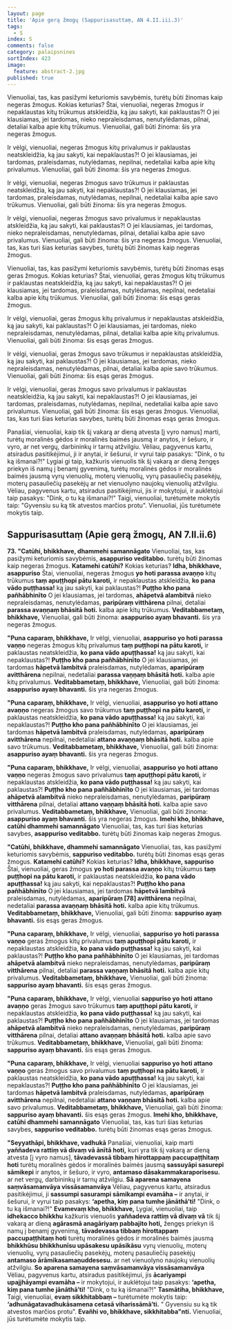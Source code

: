 ```yaml
---
layout: page
title: 'Apie gerą žmogų (Sappurisasuttaṃ, AN 4.II.iii.3)'
tags:
  - S
index: S
comments: false
category: palaipsnines
sortIndex: 423
image:
  feature: abstract-2.jpg
published: true
---
```

Vienuoliai, tas, kas pasižymi keturiomis savybėmis, turėtų būti žinomas kaip negeras žmogus. Kokias keturias? Štai, vienuoliai, negeras žmogus ir nepaklaustas kitų trūkumus atskleidžia, ką jau sakyti, kai paklaustas?! O jei klausiamas, jei tardomas, nieko nepraleisdamas, nenutylėdamas, pilnai, detaliai kalba apie kitų trūkumus. Vienuoliai, gali būti žinoma: šis yra negeras žmogus.

Ir vėlgi, vienuoliai, negeras žmogus kitų privalumus ir paklaustas neatskleidžia, ką jau sakyti, kai nepaklaustas?! O jei klausiamas, jei tardomas, praleisdamas, nutylėdamas, nepilnai, nedetaliai kalba apie kitų privalumus. Vienuoliai, gali būti žinoma: šis yra negeras žmogus.

Ir vėlgi, vienuoliai, negeras žmogus savo trūkumus ir paklaustas neatskleidžia, ką jau sakyti, kai nepaklaustas?! O jei klausiamas, jei tardomas, praleisdamas, nutylėdamas, nepilnai, nedetaliai kalba apie savo trūkumus. Vienuoliai, gali būti žinoma: šis yra negeras žmogus.  

Ir vėlgi, vienuoliai, negeras žmogus savo privalumus ir nepaklaustas atskleidžia, ką jau sakyti, kai paklaustas?! O jei klausiamas, jei tardomas, nieko nepraleisdamas, nenutylėdamas, pilnai, detaliai kalba apie savo privalumus. Vienuoliai, gali būti žinoma: šis yra negeras žmogus. Vienuoliai, tas, kas turi šias keturias savybes, turėtų būti žinomas kaip negeras žmogus.

Vienuoliai, tas, kas pasižymi keturiomis savybėmis, turėtų būti žinomas esąs geras žmogus. Kokias keturias? Štai, vienuoliai, geras žmogus kitų trūkumus ir paklaustas neatskleidžia, ką jau sakyti, kai nepaklaustas?! O jei klausiamas, jei tardomas, praleisdamas, nutylėdamas, nepilnai, nedetaliai kalba apie kitų trūkumus. Vienuoliai, gali būti žinoma: šis esąs geras žmogus.

Ir vėlgi, vienuoliai, geras žmogus kitų privalumus ir nepaklaustas atskleidžia, ką jau sakyti, kai paklaustas?! O jei klausiamas, jei tardomas, nieko nepraleisdamas, nenutylėdamas, pilnai, detaliai kalba apie kitų privalumus. Vienuoliai, gali būti žinoma: šis esąs geras žmogus.

Ir vėlgi, vienuoliai, geras žmogus savo trūkumus ir nepaklaustas atskleidžia, ką jau sakyti, kai paklaustas?! O jei klausiamas, jei tardomas, nieko nepraleisdamas, nenutylėdamas, pilnai, detaliai kalba apie savo trūkumus. Vienuoliai, gali būti žinoma: šis esąs geras žmogus.

Ir vėlgi, vienuoliai, geras žmogus savo privalumus ir paklaustas neatskleidžia, ką jau sakyti, kai nepaklaustas?! O jei klausiamas, jei tardomas, praleisdamas, nutylėdamas, nepilnai, nedetaliai kalba apie savo privalumus. Vienuoliai, gali būti žinoma: šis esąs geras žmogus. Vienuoliai, tas, kas turi šias keturias savybes, turėtų būti žinomas esąs geras žmogus.

Panašiai, vienuoliai, kaip tik šį vakarą ar dieną atvesta [į vyro namus] marti, turėtų moralinės gėdos ir moralinės baimės jausmą ir anytos, ir šešuro, ir vyro, ar net vergų, darbininkų ir tarnų atžvilgiu. Vėliau, pagyvenus kartu, atsiradus pasitikėjimui, ji ir anytai, ir šešurui, ir vyrui taip pasakys: "Dink, o tu ką išmanai?!" Lygiai gi taip, kažkuris vienuolis tik šį vakarą ar dieną žengęs priekyn iš namų į benamį gyvenimą, turėtų moralinės gėdos ir moralinės baimės jausmą vyrų vienuolių, moterų vienuolių, vyrų pasauliečių pasekėjų, moterų pasauliečių pasekėjų ar net vienuolyno naujokų vienuolių atžvilgiu. Vėliau, pagyvenus kartu, atsiradus pasitikėjimui, jis ir mokytojui, ir auklėtojui taip pasakys: "Dink, o tu ką išmanai?!" Taigi, vienuoliai, turėtumėte mokytis taip: "Gyvensiu su ką tik atvestos marčios protu". Vienuoliai, jūs turėtumėte mokytis taip.

## Sappurisasuttaṃ (Apie gerą žmogų, AN 7.II.ii.6)

**73. "Catūhi, bhikkhave, dhammehi samannāgato** Vienuoliai, tas, kas pasižymi keturiomis savybėmis, **asappuriso veditabbo.** turėtų būti žinomas kaip negeras žmogus. **Katamehi catūhi?** Kokias keturias? **Idha, bhikkhave, asappuriso** Štai, vienuoliai, negeras žmogus **yo hoti parassa avaṇṇo** kitų trūkumus **taṃ apuṭṭhopi pātu karoti,** ir nepaklaustas atskleidžia, **ko pana vādo puṭṭhassa!** ką jau sakyti, kai paklaustas?! **Puṭṭho kho pana pañhābhinīto** O jei klausiamas, jei tardomas, **ahāpetvā alambitvā** nieko nepraleisdamas, nenutylėdamas, **paripūraṃ vitthārena** pilnai, detaliai **parassa avaṇṇaṃ bhāsitā hoti.** kalba apie kitų trūkumus. **Veditabbametaṃ, bhikkhave,** Vienuoliai, gali būti žinoma: **asappuriso ayaṃ bhavanti.** šis yra negeras žmogus.

**"Puna caparaṃ, bhikkhave,** Ir vėlgi, vienuoliai, **asappuriso yo hoti parassa vaṇṇo** negeras žmogus kitų privalumus **taṃ puṭṭhopi na pātu karoti,** ir paklaustas neatskleidžia, **ko pana vādo apuṭṭhassa!** ką jau sakyti, kai nepaklaustas?! **Puṭṭho kho pana pañhābhinīto** O jei klausiamas, jei tardomas **hāpetvā lambitvā** praleisdamas, nutylėdamas, **aparipūraṃ avitthārena** nepilnai, nedetaliai **parassa vaṇṇaṃ bhāsitā hoti.** kalba apie kitų privalumus. **Veditabbametaṃ, bhikkhave,** Vienuoliai, gali būti žinoma: **asappuriso ayaṃ bhavanti.** šis yra negeras žmogus.

**"Puna caparaṃ, bhikkhave,** Ir vėlgi, vienuoliai, **asappuriso yo hoti attano avaṇṇo** negeras žmogus savo trūkumus **taṃ puṭṭhopi na pātu karoti,** ir paklaustas neatskleidžia, **ko pana vādo apuṭṭhassa!** ką jau sakyti, kai nepaklaustas?! **Puṭṭho kho pana pañhābhinīto** O jei klausiamas, jei tardomas **hāpetvā lambitvā** praleisdamas, nutylėdamas, **aparipūraṃ avitthārena** nepilnai, nedetaliai **attano avaṇṇaṃ bhāsitā hoti.** kalba apie savo trūkumus. **Veditabbametaṃ, bhikkhave,** Vienuoliai, gali būti žinoma: **asappuriso ayaṃ bhavanti.** šis yra negeras žmogus.

**"Puna caparaṃ, bhikkhave,** Ir vėlgi, vienuoliai,  **asappuriso yo hoti attano vaṇṇo** negeras žmogus savo privalumus **taṃ apuṭṭhopi pātu karoti,** ir nepaklaustas atskleidžia, **ko pana vādo puṭṭhassa!** ką jau sakyti, kai paklaustas?! **Puṭṭho kho pana pañhābhinīto** O jei klausiamas, jei tardomas **ahāpetvā alambitvā** nieko nepraleisdamas, nenutylėdamas, **paripūraṃ vitthārena** pilnai, detaliai **attano vaṇṇaṃ bhāsitā hoti.** kalba apie savo privalumus. **Veditabbametaṃ, bhikkhave,** Vienuoliai, gali būti žinoma: **asappuriso ayaṃ bhavanti.** šis yra negeras žmogus. **Imehi kho, bhikkhave, catūhi dhammehi samannāgato** Vienuoliai, tas, kas turi šias keturias savybes, **asappuriso veditabbo.** turėtų būti žinomas kaip negeras žmogus.

**"Catūhi, bhikkhave, dhammehi samannāgato** Vienuoliai, tas, kas pasižymi keturiomis savybėmis, **sappuriso veditabbo.** turėtų būti žinomas esąs geras žmogus. **Katamehi catūhi?** Kokias keturias? **Idha, bhikkhave, sappuriso** Štai, vienuoliai, geras žmogus **yo hoti parassa avaṇṇo** kitų trūkumus **taṃ puṭṭhopi na pātu karoti,** ir paklaustas neatskleidžia, **ko pana vādo apuṭṭhassa!** ką jau sakyti, kai nepaklaustas?! **Puṭṭho kho pana pañhābhinīto** O jei klausiamas, jei tardomas **hāpetvā lambitvā** praleisdamas, nutylėdamas, **aparipūraṃ [78] avitthārena** nepilnai, nedetaliai **parassa avaṇṇaṃ bhāsitā hoti.** kalba apie kitų trūkumus. **Veditabbametaṃ, bhikkhave,** Vienuoliai, gali būti žinoma: **sappuriso ayaṃ bhavanti.** šis esąs geras žmogus.

**"Puna caparaṃ, bhikkhave,** Ir vėlgi, vienuoliai, **sappuriso yo hoti parassa vaṇṇo** geras žmogus kitų privalumus **taṃ apuṭṭhopi pātu karoti,** ir nepaklaustas atskleidžia, **ko pana vādo puṭṭhassa!** ką jau sakyti, kai paklaustas?! **Puṭṭho kho pana pañhābhinīto** O jei klausiamas, jei tardomas **ahāpetvā alambitvā** nieko nepraleisdamas, nenutylėdamas, **paripūraṃ vitthārena** pilnai, detaliai **parassa vaṇṇaṃ bhāsitā hoti.** kalba apie kitų privalumus. **Veditabbametaṃ, bhikkhave,** Vienuoliai, gali būti žinoma: **sappuriso ayaṃ bhavanti.** šis esąs geras žmogus.

**"Puna caparaṃ, bhikkhave,** Ir vėlgi, vienuoliai **sappuriso yo hoti attano avaṇṇo** geras žmogus savo trūkumus **taṃ apuṭṭhopi pātu karoti,** ir nepaklaustas atskleidžia, **ko pana vādo puṭṭhassa!** ką jau sakyti, kai paklaustas?! **Puṭṭho kho pana pañhābhinīto** O jei klausiamas, jei tardomas **ahāpetvā alambitvā** nieko nepraleisdamas, nenutylėdamas, **paripūraṃ vitthārena** pilnai, detaliai **attano avaṇṇaṃ bhāsitā hoti.** kalba apie savo trūkumus. **Veditabbametaṃ, bhikkhave,** Vienuoliai, gali būti žinoma: **sappuriso ayaṃ bhavanti.** šis esąs geras žmogus.

**"Puna caparaṃ, bhikkhave,** Ir vėlgi, vienuoliai **sappuriso yo hoti attano vaṇṇo** geras žmogus savo privalumus **taṃ puṭṭhopi na pātu karoti,** ir paklaustas neatskleidžia, **ko pana vādo apuṭṭhassa!** ką jau sakyti, kai nepaklaustas?! **Puṭṭho kho pana pañhābhinīto** O jei klausiamas, jei tardomas **hāpetvā lambitvā** praleisdamas, nutylėdamas, **aparipūraṃ avitthārena** nepilnai, nedetaliai **attano vaṇṇaṃ bhāsitā hoti.** kalba apie savo privalumus. **Veditabbametaṃ, bhikkhave,** Vienuoliai, gali būti žinoma: **sappuriso ayaṃ bhavanti.** šis esąs geras žmogus. **Imehi kho, bhikkhave, catūhi dhammehi samannāgato** Vienuoliai, tas, kas turi šias keturias savybes, **sappuriso veditabbo.** turėtų būti žinomas esąs geras žmogus.

**"Seyyathāpi, bhikkhave, vadhukā** Panašiai, vienuoliai, kaip marti **yaññadeva rattiṃ vā divaṃ vā ānītā hoti,** kuri yra tik šį vakarą ar dieną atvesta [į vyro namus], **tāvadevassā tibbaṃ hirottappaṃ paccupaṭṭhitaṃ hoti** turėtų moralinės gėdos ir moralinės baimės jausmą **sassuyāpi sasurepi sāmikepi** ir anytos, ir šešuro, ir vyro, **antamaso dāsakammakaraporisesu.** ar net vergų, darbininkų ir tarnų atžvilgiu. **Sā aparena samayena saṃvāsamanvāya vissāsamanvāya** Vėliau, pagyvenus kartu, atsiradus pasitikėjimui, ji **sassumpi sasurampi sāmikampi evamāha –** ir anytai, ir šešurui, ir vyrui taip pasakys: **‘apetha, kiṃ pana tumhe jānāthā’ti!** "Dink, o tu ką išmanai?!" **Evamevaṃ kho, bhikkhave,** Lygiai, vienuoliai, taip **idhekacco bhikkhu** kažkuris vienuolis **yaññadeva rattiṃ vā divaṃ vā** tik šį vakarą ar dieną **agārasmā anagāriyaṃ pabbajito hoti,** žengęs priekyn iš namų į benamį gyvenimą, **tāvadevassa tibbaṃ hirottappaṃ paccupaṭṭhitaṃ hoti** turėtų moralinės gėdos ir moralinės baimės jausmą **bhikkhūsu bhikkhunīsu upāsakesu upāsikāsu** vyrų vienuolių, moterų vienuolių, vyrų pasauliečių pasekėjų, moterų pasauliečių pasekėjų **antamaso ārāmikasamaṇuddesesu.** ar net vienuolyno naujokų vienuolių atžvilgiu. **So aparena samayena saṃvāsamanvāya vissāsamanvāya** Vėliau, pagyvenus kartu, atsiradus pasitikėjimui, jis **ācariyampi upajjhāyampi evamāha –** ir mokytojui, ir auklėtojui taip pasakys: **‘apetha, kiṃ pana tumhe jānāthā’ti!** "Dink, o tu ką išmanai?!" **Tasmātiha, bhikkhave,** Taigi, vienuoliai,  **evaṃ sikkhitabbaṃ –** turėtumėte mokytis taip: **‘adhunāgatavadhukāsamena cetasā viharissāmā’ti.** " Gyvensiu su ką tik atvestos marčios protu". **Evañhi vo, bhikkhave, sikkhitabba"nti.** Vienuoliai, jūs turėtumėte mokytis taip.
